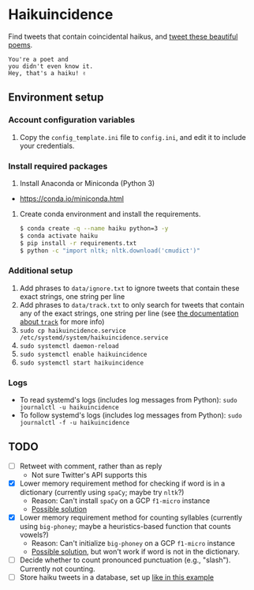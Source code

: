 # Haikuincidence

Find tweets that contain coincidental haikus, and [tweet these beautiful poems](https://twitter.com/haikuincidence).

```text
You're a poet and
you didn't even know it.
Hey, that's a haiku! ✌️
```

## Environment setup

### Account configuration variables

1. Copy the `config_template.ini` file to `config.ini`, and edit it to include your credentials.

### Install required packages

1. Install Anaconda or Miniconda (Python 3)

- https://conda.io/miniconda.html

1. Create conda environment and install the requirements.

    ```bash
    $ conda create -q --name haiku python=3 -y
    $ conda activate haiku
    $ pip install -r requirements.txt
    $ python -c "import nltk; nltk.download('cmudict')"
    ```

### Additional setup

1. Add phrases to `data/ignore.txt` to ignore tweets that contain these exact strings, one string per line
1. Add phrases to `data/track.txt` to only search for tweets that contain any of the exact strings, one string per line (see [the documentation about `track`](https://developer.twitter.com/en/docs/tweets/filter-realtime/guides/basic-stream-parameters) for more info)
1. `sudo cp haikuincidence.service /etc/systemd/system/haikuincidence.service`
1. `sudo systemctl daemon-reload`
1. `sudo systemctl enable haikuincidence`
1. `sudo systemctl start haikuincidence`

### Logs

- To read systemd's logs (includes log messages from Python): `sudo journalctl -u haikuincidence`
- To follow systemd's logs (includes log messages from Python): `sudo journalctl -f -u haikuincidence`

## TODO

- [ ] Retweet with comment, rather than as reply
    - Not sure Twitter's API supports this
- [x] Lower memory requirement method for checking if word is in a dictionary (currently using `spaCy`; maybe try `nltk`?)
    - Reason: Can't install `spaCy` on a GCP `f1-micro` instance
    - [Possible solution](https://stackoverflow.com/questions/3788870/how-to-check-if-a-word-is-an-english-word-with-python)
- [x] Lower memory requirement method for counting syllables (currently using `big-phoney`; maybe a heuristics-based function that counts vowels?)
    - Reason: Can't initialize `big-phoney` on a GCP `f1-micro` instance
    - [Possible solution](https://stackoverflow.com/questions/5513391/code-for-counting-the-number-of-syllables-in-the-words-in-a-file), but won't work if word is not in the dictionary.
- [ ] Decide whether to count pronounced punctuation (e.g., "slash"). Currently not counting.
- [ ] Store haiku tweets in a database, set up [like in this example](https://auth0.com/blog/sqlalchemy-orm-tutorial-for-python-developers/)
